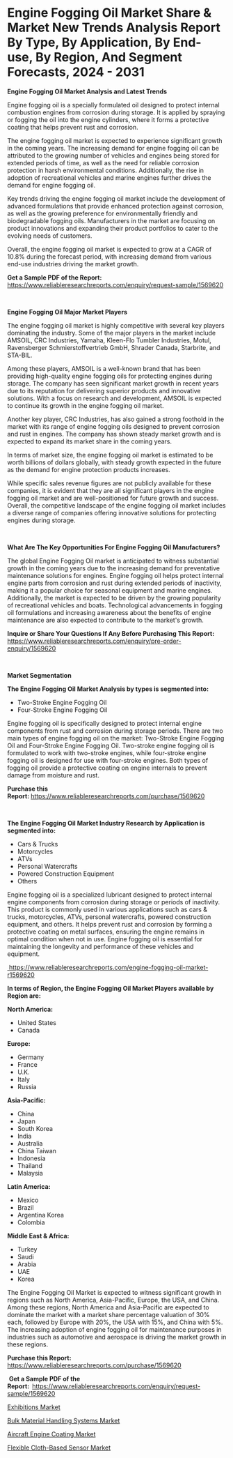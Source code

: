 <p><h1>Engine Fogging Oil Market Share & Market New Trends Analysis Report By Type, By Application, By End-use, By Region, And Segment Forecasts, 2024 - 2031</h1></p><p><strong>Engine Fogging Oil Market Analysis and Latest Trends</strong></p>
<p><p>Engine fogging oil is a specially formulated oil designed to protect internal combustion engines from corrosion during storage. It is applied by spraying or fogging the oil into the engine cylinders, where it forms a protective coating that helps prevent rust and corrosion.</p><p>The engine fogging oil market is expected to experience significant growth in the coming years. The increasing demand for engine fogging oil can be attributed to the growing number of vehicles and engines being stored for extended periods of time, as well as the need for reliable corrosion protection in harsh environmental conditions. Additionally, the rise in adoption of recreational vehicles and marine engines further drives the demand for engine fogging oil.</p><p>Key trends driving the engine fogging oil market include the development of advanced formulations that provide enhanced protection against corrosion, as well as the growing preference for environmentally friendly and biodegradable fogging oils. Manufacturers in the market are focusing on product innovations and expanding their product portfolios to cater to the evolving needs of customers.</p><p>Overall, the engine fogging oil market is expected to grow at a CAGR of 10.8% during the forecast period, with increasing demand from various end-use industries driving the market growth.</p></p>
<p><strong>Get a Sample PDF of the Report:&nbsp;</strong> <a href="https://www.reliableresearchreports.com/enquiry/request-sample/1569620">https://www.reliableresearchreports.com/enquiry/request-sample/1569620</a></p>
<p>&nbsp;</p>
<p><strong>Engine Fogging Oil Major Market Players</strong></p>
<p><p>The engine fogging oil market is highly competitive with several key players dominating the industry. Some of the major players in the market include AMSOIL, CRC Industries, Yamaha, Kleen-Flo Tumbler Industries, Motul, Ravensberger Schmierstoffvertrieb GmbH, Shrader Canada, Starbrite, and STA-BIL.</p><p>Among these players, AMSOIL is a well-known brand that has been providing high-quality engine fogging oils for protecting engines during storage. The company has seen significant market growth in recent years due to its reputation for delivering superior products and innovative solutions. With a focus on research and development, AMSOIL is expected to continue its growth in the engine fogging oil market.</p><p>Another key player, CRC Industries, has also gained a strong foothold in the market with its range of engine fogging oils designed to prevent corrosion and rust in engines. The company has shown steady market growth and is expected to expand its market share in the coming years.</p><p>In terms of market size, the engine fogging oil market is estimated to be worth billions of dollars globally, with steady growth expected in the future as the demand for engine protection products increases.</p><p>While specific sales revenue figures are not publicly available for these companies, it is evident that they are all significant players in the engine fogging oil market and are well-positioned for future growth and success. Overall, the competitive landscape of the engine fogging oil market includes a diverse range of companies offering innovative solutions for protecting engines during storage.</p></p>
<p>&nbsp;</p>
<p><strong>What Are The Key Opportunities For Engine Fogging Oil Manufacturers?</strong></p>
<p><p>The global Engine Fogging Oil market is anticipated to witness substantial growth in the coming years due to the increasing demand for preventative maintenance solutions for engines. Engine fogging oil helps protect internal engine parts from corrosion and rust during extended periods of inactivity, making it a popular choice for seasonal equipment and marine engines. Additionally, the market is expected to be driven by the growing popularity of recreational vehicles and boats. Technological advancements in fogging oil formulations and increasing awareness about the benefits of engine maintenance are also expected to contribute to the market's growth.</p></p>
<p><strong>Inquire or Share Your Questions If Any Before Purchasing This Report:</strong> <a href="https://www.reliableresearchreports.com/enquiry/pre-order-enquiry/1569620">https://www.reliableresearchreports.com/enquiry/pre-order-enquiry/1569620</a></p>
<p>&nbsp;</p>
<p><strong>Market Segmentation</strong></p>
<p><strong>The Engine Fogging Oil Market Analysis by types is segmented into:</strong></p>
<p><ul><li>Two-Stroke Engine Fogging Oil</li><li>Four-Stroke Engine Fogging Oil</li></ul></p>
<p><p>Engine fogging oil is specifically designed to protect internal engine components from rust and corrosion during storage periods. There are two main types of engine fogging oil on the market: Two-Stroke Engine Fogging Oil and Four-Stroke Engine Fogging Oil. Two-stroke engine fogging oil is formulated to work with two-stroke engines, while four-stroke engine fogging oil is designed for use with four-stroke engines. Both types of fogging oil provide a protective coating on engine internals to prevent damage from moisture and rust.</p></p>
<p><strong>Purchase this Report:&nbsp;</strong><a href="https://www.reliableresearchreports.com/purchase/1569620">https://www.reliableresearchreports.com/purchase/1569620</a></p>
<p>&nbsp;</p>
<p><strong>The Engine Fogging Oil Market Industry Research by Application is segmented into:</strong></p>
<p><ul><li>Cars & Trucks</li><li>Motorcycles</li><li>ATVs</li><li>Personal Watercrafts</li><li>Powered Construction Equipment</li><li>Others</li></ul></p>
<p><p>Engine fogging oil is a specialized lubricant designed to protect internal engine components from corrosion during storage or periods of inactivity. This product is commonly used in various applications such as cars & trucks, motorcycles, ATVs, personal watercrafts, powered construction equipment, and others. It helps prevent rust and corrosion by forming a protective coating on metal surfaces, ensuring the engine remains in optimal condition when not in use. Engine fogging oil is essential for maintaining the longevity and performance of these vehicles and equipment.</p></p>
<p><a href="https://www.reliableresearchreports.com/engine-fogging-oil-market-r1569620">&nbsp;https://www.reliableresearchreports.com/engine-fogging-oil-market-r1569620</a></p>
<p><strong>In terms of Region, the Engine Fogging Oil Market Players available by Region are:</strong></p>
<p>
    <p> <strong> North America: </strong>
        <ul>
            <li>United States</li>
            <li>Canada</li>
        </ul>
        </p> 
    <p> <strong> Europe: </strong>
        <ul>
            <li>Germany</li>
            <li>France</li>
            <li>U.K.</li>
            <li>Italy</li>
            <li>Russia</li>
        </ul>
        </p> 
    <p> <strong> Asia-Pacific: </strong>
        <ul>
            <li>China</li>
            <li>Japan</li>
            <li>South Korea</li>
            <li>India</li>
            <li>Australia</li>
            <li>China Taiwan</li>
            <li>Indonesia</li>
            <li>Thailand</li>
            <li>Malaysia</li>
        </ul>
        </p> 
    <p> <strong> Latin America: </strong>
        <ul>
            <li>Mexico</li>
            <li>Brazil</li>
            <li>Argentina Korea</li>
            <li>Colombia</li>
        </ul>
        </p> 
    <p> <strong> Middle East & Africa: </strong>
        <ul>
            <li>Turkey</li>
            <li>Saudi</li>
            <li>Arabia</li>
            <li>UAE</li>
            <li>Korea</li>
        </ul>
    </p>
    </p>
<p><p>The Engine Fogging Oil Market is expected to witness significant growth in regions such as North America, Asia-Pacific, Europe, the USA, and China. Among these regions, North America and Asia-Pacific are expected to dominate the market with a market share percentage valuation of 30% each, followed by Europe with 20%, the USA with 15%, and China with 5%. The increasing adoption of engine fogging oil for maintenance purposes in industries such as automotive and aerospace is driving the market growth in these regions.</p></p>
<p><strong>Purchase this Report: </strong><a href="https://www.reliableresearchreports.com/purchase/1569620">https://www.reliableresearchreports.com/purchase/1569620</a></p>
<p>&nbsp;<strong>Get a Sample PDF of the Report:&nbsp;&nbsp;</strong><a href="https://www.reliableresearchreports.com/enquiry/request-sample/1569620">https://www.reliableresearchreports.com/enquiry/request-sample/1569620</a></p>
<p><strong></strong></p>
<p><p><a href="https://medium.com/@fosterfahey1016/exhibitions-market-forecasts-market-trends-and-impact-analysis-2024-2031-3f4367bc462a">Exhibitions Market</a></p><p><a href="https://medium.com/@maryroseguilty/bulk-material-handling-systems-market-size-by-type-stacker-stacker-cum-reclaimer-band-cfa95136570d">Bulk Material Handling Systems Market</a></p><p><a href="https://github.com/ralphyjames/Market-Research-Report-List-1/blob/main/aircraft-engine-coating-market.md">Aircraft Engine Coating Market</a></p><p><a href="https://github.com/allanwarjri/Market-Research-Report-List-1/blob/main/flexible-cloth-based-sensor-market.md">Flexible Cloth-Based Sensor Market</a></p></p>